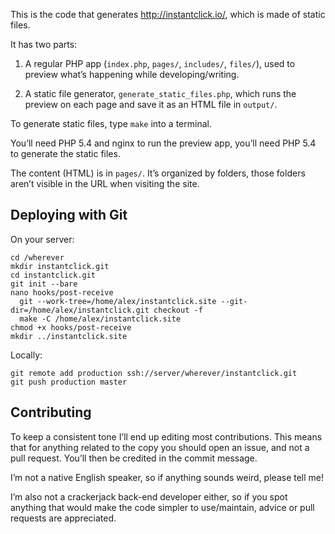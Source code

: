 This is the code that generates http://instantclick.io/, which is made of static files.

It has two parts:

1. A regular PHP app (`index.php`, `pages/`, `includes/`, `files/`), used to preview what’s happening while developing/writing.

2. A static file generator, `generate_static_files.php`, which runs the preview on each page and save it as an HTML file in `output/`.

To generate static files, type `make` into a terminal.

You’ll need PHP 5.4 and nginx to run the preview app, you’ll need PHP 5.4 to generate the static files.

The content (HTML) is in `pages/`. It’s organized by folders, those folders aren’t visible in the URL when visiting the site.

## Deploying with Git

On your server:
```
cd /wherever
mkdir instantclick.git
cd instantclick.git
git init --bare
nano hooks/post-receive
  git --work-tree=/home/alex/instantclick.site --git-dir=/home/alex/instantclick.git checkout -f
  make -C /home/alex/instantclick.site
chmod +x hooks/post-receive
mkdir ../instantclick.site
```

Locally:
```
git remote add production ssh://server/wherever/instantclick.git
git push production master
```

## Contributing

To keep a consistent tone I’ll end up editing most contributions. This means that for anything related to the copy you should open an issue, and not a pull request. You’ll then be credited in the commit message.

I’m not a native English speaker, so if anything sounds weird, please tell me!

I’m also not a crackerjack back-end developer either, so if you spot anything that would make the code simpler to use/maintain, advice or pull requests are appreciated.
